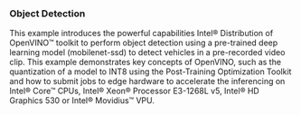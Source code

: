 ### Object Detection

This example introduces the powerful capabilities Intel® Distribution of OpenVINO™ toolkit to perform object detection using a pre-trained deep learning model (mobilenet-ssd) to detect vehicles in a pre-recorded video clip. This example demonstrates key concepts of OpenVINO, such as the quantization of a model to INT8 using the Post-Training Optimization Toolkit and how to submit jobs to edge hardware to accelerate the inferencing on Intel® Core™ CPUs, Intel® Xeon® Processor E3-1268L v5, Intel® HD Graphics 530 or Intel® Movidius™ VPU.

